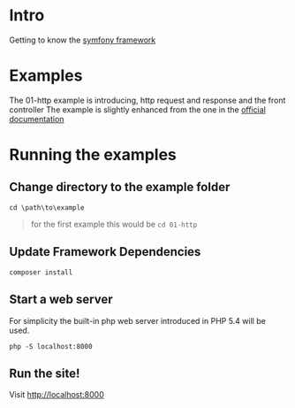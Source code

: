 # Intro

Getting to know the [symfony framework](http://github.com/symfony/symfony)

# Examples
The 01-http example is introducing, http request and response and the front controller
The example is slightly enhanced from the one in the [official documentation](http://symfony.com/doc/current/index.html)

# Running the examples

## Change directory to the example folder

    cd \path\to\example

> for the first example this would be `cd 01-http`

## Update Framework Dependencies

    composer install

## Start a web server
For simplicity the built-in php web server introduced in PHP 5.4 will be used.

    php -S localhost:8000

## Run the site!

Visit [http://localhost:8000](http://localhost:8000) 